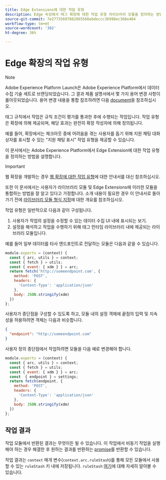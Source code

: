 ```yaml
---
title: Edge Extensions에 대한 작업 유형
description: Edge 속성에서 태그 확장에 대한 작업 유형 라이브러리 모듈을 정의하는 방법을 알아봅니다.
source-git-commit: 7e27735697882065566ebdeccc36998ec368e404
workflow-type: tm+mt
source-wordcount: '382'
ht-degree: 36%

---
```


# Edge 확장의 작업 유형

>[!NOTE]
>
>Adobe Experience Platform Launch은 Adobe Experience Platform에서 데이터 수집 기술 세트로 브랜딩되었습니다. 그 결과 제품 설명서에서 몇 가지 용어 변경 사항이 롤아웃되었습니다. 용어 변경 내용을 통합 참조하려면 다음 [document](../../term-updates.md)을 참조하십시오.

태그 규칙에서 작업은 규칙 조건이 평가를 통과한 후에 수행되는 작업입니다. 작업 유형은 확장에 의해 제공되며, 해당 효과는 완전히 확장 작성자에 의해 정의됩니다.

예를 들어, 확장에서는 체크아웃 중에 어려움을 겪는 사용자를 돕기 위해 지원 채팅 대화 상자를 표시할 수 있는 &quot;지원 채팅 표시&quot; 작업 유형을 제공할 수 있습니다.

이 문서에서는 Adobe Experience Platform에서 Edge Extension에 대한 작업 유형을 정의하는 방법을 설명합니다.

>[!IMPORTANT]
>
>웹 확장을 개발하는 경우 [웹 확장에 대한 작업 유형](../web/action-types.md)에 대한 안내서를 대신 참조하십시오.
>
>또한 이 문서에서는 사용자가 라이브러리 모듈 및 Edge Extensions에 이러한 모듈을 통합하는 방법을 잘 알고 있다고 가정합니다. 소개 내용이 필요한 경우 이 안내서로 돌아가기 전에 [라이브러리 모듈 형식 지정](./format.md)에 대한 개요를 참조하십시오.

작업 유형은 일반적으로 다음과 같이 구성됩니다.

1. 사용자가 작업의 설정을 수정할 수 있는 데이터 수집 UI 내에 표시되는 보기.
2. 설정을 해석하고 작업을 수행하기 위해 태그 런타임 라이브러리 내에 제공되는 라이브러리 모듈입니다.

예를 들어 일부 데이터를 타사 엔드포인트로 전달하는 모듈은 다음과 같을 수 있습니다.

```js
module.exports = (context) {
  const { arc, utils } = context;
  const { fetch } = utils;
  const { event: { xdm } } = arc;
  return fetch('http://someendpoint.com', {
    method: 'POST',
    headers: {
      'Content-Type': 'application/json'
    },
    body: JSON.stringify(xdm)
  })
};
```

사용자가 종단점을 구성할 수 있도록 하고, 모듈 내의 설정 객체에 끝점의 입력 및 지속성을 허용하려면 객체는 다음과 비슷합니다.

```json
{
  "endpoint": "http://someendpoint.com"
}
```

사용자 정의 종단점에서 작업하려면 모듈을 다음 예로 변경해야 합니다.

```js
module.exports = (context) {
  const { arc, utils } = context;
  const { fetch } = utils;
  const { event: { xdm } } = arc;
  const  { endpoint } = settings;
  return fetch(endpoint, {
    method: 'POST',
    headers: {
      'Content-Type': 'application/json'
    },
    body: JSON.stringify(xdm)
  })
};
```

## 작업 결과

작업 모듈에서 반환된 결과는 무엇이든 될 수 있습니다. 이 작업에서 비동기 작업을 실행해야 하는 경우 해결한 후 원하는 결과를 반환하는 [promise](https://developer.mozilla.org/ko-KR/docs/Web/JavaScript/Reference/Global_Objects/Promise)를 반환할 수 있습니다.

작업 결과는 `context` 매개 변수(`context.arc.ruleStash`)를 통해 모든 모듈에서 사용할 수 있는 `ruleStash` 키 내에 저장됩니다. `ruleStash` [여기](./context.md#rulestash)에 대해 자세히 알아볼 수 있습니다.
